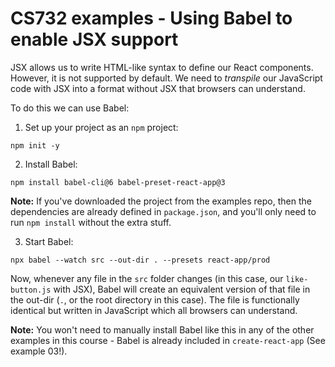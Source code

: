 # CS732 examples - Using Babel to enable JSX support
JSX allows us to write HTML-like syntax to define our React components. However, it is not supported by default. We need to *transpile* our JavaScript code with JSX into a format without JSX that browsers can understand.

To do this we can use Babel:

1) Set up your project as an `npm` project:

```
npm init -y
```

2) Install Babel:

```
npm install babel-cli@6 babel-preset-react-app@3
```

**Note:** If you've downloaded the project from the examples repo, then the dependencies are already defined in `package.json`, and you'll only need to run `npm install` without the extra stuff.

3) Start Babel:

```
npx babel --watch src --out-dir . --presets react-app/prod
```

Now, whenever any file in the `src` folder changes (in this case, our `like-button.js` with JSX), Babel will create an equivalent version of that file in the out-dir (`.`, or the root directory in this case). The file is functionally identical but written in JavaScript which all browsers can understand.

**Note:** You won't need to manually install Babel like this in any of the other examples in this course - Babel is already included in `create-react-app` (See example 03!).